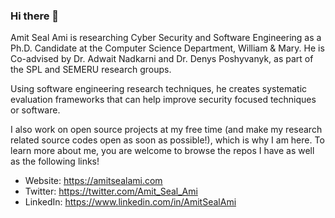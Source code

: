 ### Hi there 👋

Amit Seal Ami is researching Cyber Security and Software Engineering as a Ph.D. Candidate at the Computer Science Department, William & Mary. He is Co-advised by Dr. Adwait Nadkarni and Dr. Denys Poshyvanyk, as part of the SPL and SEMERU research groups.

Using software engineering research techniques, he creates systematic evaluation frameworks that can help improve security focused techniques or software.

I also work on open source projects at my free time (and make my research related source codes open as soon as possible!), which is why I am here. To learn more about me, you are welcome to browse the repos I have as well as the following links!

- Website: https://amitsealami.com
- Twitter: https://twitter.com/Amit_Seal_Ami 
- LinkedIn: https://www.linkedin.com/in/AmitSealAmi

<!--
**LordAmit/LordAmit** is a ✨ _special_ ✨ repository because its `README.md` (this file) appears on your GitHub profile.

Here are some ideas to get you started:

- 🔭 I’m currently working on ...
- 🌱 I’m currently learning ...
- 👯 I’m looking to collaborate on ...
- 🤔 I’m looking for help with ...
- 💬 Ask me about ...
- 📫 How to reach me: ...
- 😄 Pronouns: ...
- ⚡ Fun fact: ...
-->
